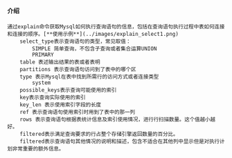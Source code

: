 #### 介绍

    通过explain命令获取Mysql如何执行查询语句的信息，包括在查询语句执行过程中表如何连接和连接的顺序。[**使用示例**](../images/explain_select1.png)
        select_type表示查询语句的类型，常见取值：
            SIMPLE 简单查询，不包含子查询或者集合运算UNION
            PRIMARY 
        table 表述输出结果的表或者表明
        partitions 表示查询语句访问到了表中的哪个区
        type 表示Mysql在表中找到所需行的访问方式或者连接类型
            system 
        possible_keys表示查询可能使用的索引
        key表示查询实际使用的索引
        key_len 表示使用索引字段的长度
        ref 表示查询语句使用索引时用到了表中的那一列
        rows 表示查询语句根据表统计信息及索引使用情况，进行行扫描数量。这个值越小越好。
        filtered表示满足查询要求的行占整个存储引擎返回数量的百分比。
        filtered表示查询语句其他情况的说明和描述，包含不适合在其他列中显示但是对执行计划非常重要的额外信息。
        
      